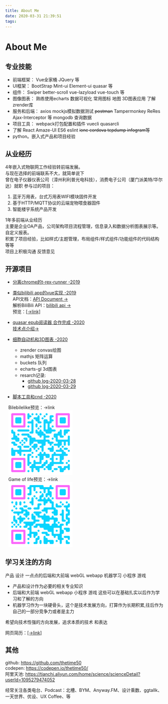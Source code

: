 ```yaml
---
title: About Me
date: 2020-03-31 21:39:51
tags:
---
```

# About Me

## 专业技能
- 前端框架：  Vue全家桶 JQuery 等
- UI框架：   BootStrap Mint-ui Element-ui quasar 等
- 组件： Swiper better-scroll vue-lazyload vue-touch 等
- 图像图表： 熟练使用echarts 数据可视化 常用图标 地图 3D图表应用
  了解zrender库
- 服务和后端： 
    axios mockjs模拟数据测试 <s>postman</s> Tampermonkey ReRes Ajax-Interceptor 等
    mongodb 查询数据
- 项目工具： webpack打包配置和插件 vuecli quasarcli
- 了解 React Amaze-UI ES6 eslint <s>ionc cordova tcpdump infogram</s>等
- python。嵌入式产品和项目经验

## 从业经历
4年嵌入式物联网工作经验转前端发展。  
与现在选择的前端联系不大，就简单说下  
曾在电子仪器仪表公司（漳州利利普光电科技），消费电子公司（厦门派美特/华尔达）就职
参与过的项目：
1. 蓝牙万用表，台式万用表WIFI模块固件开发  
2. 基于HTTP/MQTT协议的云端宠物喂食器固件
3. 智能楼宇系统产品开发

1年多前端从业经历  
主要是企业OA产品，公司架构项目流程管理，信息录入和数据分析图表展示等。自定义报表。  
积累了项目经验，比如样式/主题管理，布局组件/样式组件/功能组件的代码结构等等  
项目上积极沟通 反馈意见

## 开源项目
- [分离chrome的t-rex-runner -2019](https://thetime50.github.io/show-pages/t-rex-runner-zero)  
- [类似bilibili app的vue实现 -2019](https://github.com/thetime50/Bilebilelike)  
API文档：[API Document →](https://github.com/thetime50/Bilebilelike/blob/master/API%20Document.md)  
解析BiliBili API：[bilibili api →](https://github.com/thetime50/Bilebilelike/blob/master/docs/bilibili%20api/bilibili%20api.md)  
预览：[\[→link\]](https://thetime50.github.io/Bilebilelike/)  

- [quasar epub阅读器 合作完成 -2020](https://code.aliyun.com/zero-reader/frontend)  
  [技术点介绍->](https://code.aliyun.com/zero-reader/frontend/blob/master/docs/%E4%BB%8B%E7%BB%8D-lx.md)
- [细胞自动机和3D图表 -2020](https://codepen.io/thetime50/full/dyowVWE)  
  - zrender convas绘图
  - mathjs 矩阵运算
  - buckets 队列
  - echarts-gl 3d图表
  - resarch记录:
    - [github log-2020-03-28](https://github.com/thetime50/note/blob/master/%E6%97%A5%E5%BF%97/2020/log-2020-03-28.md)
    - [github log-2020-03-29](https://github.com/thetime50/note/blob/master/%E6%97%A5%E5%BF%97/2020/log-2020-03-29.md)
- [脚本工具和cnd -2020](https://github.com/thetime50/tampermonkeyscript/blob/master/README.md)

<style>
@import url('https://cdn.jsdelivr.net/gh/thetime50/tampermonkeyscript@master/style/common.css');

.img-wrap>div{
  margin: 0 10px;
}
</style>

<div class="img-wrap flex-layout frow"
    ><div class="flex-mean "
        ><div><a src="https://thetime50.github.io/Bilebilelike">Bilebilelike预览：→link</a></div
        ><img alt="Bilibililike-qr.png" 
            src="https://github.com/thetime50/Bilebilelike/raw/master/docs/imgs/Bilibililike-qr.png"
    /></div
    ><div class="flex-mean"
        ><div><a src="https://codepen.io/thetime50/full/dyowVWE">Game of life预览：→link</a></div
        ><img alt="GameOfLife-qr.png" 
            src="./img/GameOfLife-qr.png"
    /></div
></div>
<div><!--
http://www.wwei.cn/
液态 2000*2000
08d5ff
fb66fb
--></div>

## 学习关注的方向
产品 设计 一点点的后端和大前端 webGL webapp 机器学习 小程序 游戏  
- 产品和设计作为必要的相关专业知识  
- 后端和大前端 webGL webapp 小程序 游戏 这些可以在基础扎实以后作为学习和了解的方向  
- 机器学习作为一块硬骨头，这个是技术发展方向，打算作为长期积累,往后作为自己的一部分竞争力或者是主力

希望向技术性强的方向发展，追求本质的技术 和表达

网页简历：[\[→link\]](https://thetime50.github.io/resume/resume)

## 其他
github: https://github.com/thetime50  
codepen: https://codepen.io/thetime50/  
阿里天池: https://tianchi.aliyun.com/home/science/scienceDetail?userId=1095279474052  

经常关注各类电台、Podcast：北槽、BYM、Anyway.FM、设计乘数、ggtallk、一天世界、优设、UX Coffee、等  